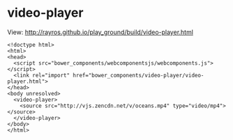 # video-player

View: http://rayros.github.io/play_ground/build/video-player.html

```
<!doctype html>
<html>
<head>
  <script src="bower_components/webcomponentsjs/webcomponents.js"></script>
  <link rel="import" href="bower_components/video-player/video-player.html">
</head>
<body unresolved>
  <video-player>
    <source src="http://vjs.zencdn.net/v/oceans.mp4" type="video/mp4"></source>
  </video-player>
</body>
</html>
```
